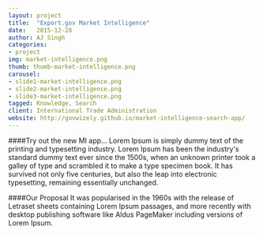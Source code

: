 ```yaml
---
layout: project
title:  "Export.gov Market Intelligence"
date:   2015-12-28 
author: AJ Singh
categories:
- project
img: market-intelligence.png
thumb: thumb-market-intelligence.png
carousel:
- slide1-market-intelligence.png
- slide2-market-intelligence.png
- slide3-market-intelligence.png
tagged: Knowledge, Search
client: International Trade Administration
website: http://govwizely.github.io/market-intelligence-search-app/
---
```

####Try out the new MI app...
Lorem Ipsum is simply dummy text of the printing and typesetting industry. Lorem Ipsum has been the industry's standard dummy text ever since the 1500s, when an unknown printer took a galley of type and scrambled it to make a type specimen book. It has survived not only five centuries, but also the leap into electronic typesetting, remaining essentially unchanged.

####Our Proposal
It was popularised in the 1960s with the release of Letraset sheets containing Lorem Ipsum passages, and more recently with desktop publishing software like Aldus PageMaker including versions of Lorem Ipsum.
